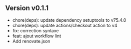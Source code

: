 ## Version v0.1.1

- chore(deps): update dependency setuptools to v75.4.0
- chore(deps): update actions/checkout action to v4
- fix: correction syntaxe
- feat: ajout workflow lint
- Add renovate.json